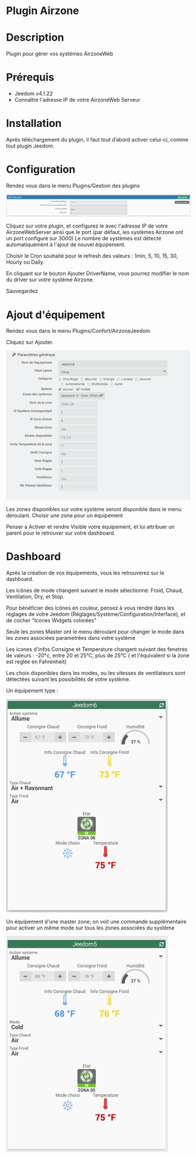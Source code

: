 # Plugin Airzone


# Description

Plugin pour gérer vos systèmes AirzoneWeb


# Prérequis

 - Jeedom v4.1.22
 - Connaître l'adresse IP de votre AirzoneWeb Serveur


# Installation

Après téléchargement du plugin, il faut tout d’abord activer celui-ci, comme tout plugin Jeedom.


# Configuration

Rendez vous dans le menu Plugins/Gestion des plugins

![config](./images/airzoneConfig.png)

Cliquez sur votre plugin, et configurez le avec l'adresse IP de votre AirzoneWebServer ainsi que le port (par défaut, les systèmes Airzone ont un port configuré sur 3000)
Le nombre de systèmes est détecté automatiquement à l'ajout de nouvel équipement.

Choisir le Cron souhaité pour le refresh des valeurs : 1min, 5, 10, 15, 30, Hourly ou Daily.

En cliquant sur le bouton Ajouter DriverName, vous pourrez modifier le nom du driver sur votre système Airzone.

Sauvegardez


# Ajout d'équipement

Rendez vous dans le menu Plugins/Confort/AirzoneJeedom


Cliquez sur Ajouter.

![config](./images/airzoneEquip.png)

Les zones disponibles sur votre système seront disponible dans le menu déroulant.
Choisir une zone pour un équipement


Penser a Activer et rendre Visible votre équipement, et lui attribuer un parent pour le retrouver sur votre dashboard.


# Dashboard


Après la création de vos équipements, vous les retrouverez sur le dashboard.

Les icônes de mode changent suivant le mode sélectionné: Froid, Chaud, Ventilation, Dry, et Stop.

Pour bénéficier des icônes en couleur, pensez à vous rendre dans les réglages de votre Jeedom (Réglages/Système/Configuration/Interface), et de cocher "Icones Widgets colorées"

Seule les zones Master ont le menu déroulant pour changer le mode dans les zones associées parametrées dans votre système

Les icones d'infos Consigne et Temperature changent suivant des fenetres de valeurs : -20°c, entre 20 et 25°C, plus de 25°C ( et l'équivalent si la zone est reglée en Fahrenheit)

Les choix disponibles dans les modes, ou les vitesses de ventilateurs sont détectées suivant les possibilités de votre système.



Un équipement type :

![config](./images/airzoneNoMaster.png)


Un équipement d'une master zone; on voit une commande supplémentaire pour activer un même mode sur tous les zones associées du système


![config](./images/airzoneMaster.png)

